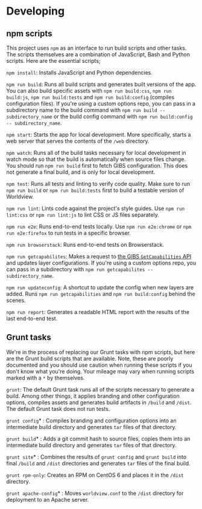 # Developing

## npm scripts

This project uses `npm` as an interface to run build scripts and other tasks. The scripts themselves are a combination of JavaScript, Bash and Python scripts. Here are the essential scripts;

`npm install`: Installs JavaScript and Python dependencies.

`npm run build`: Runs all build scripts and generates built versions of the app. You can also build specific assets with `npm run build:css`, `npm run build:js`, `npm run build:tests` and `npm run build:config` (compiles configuration files). If you're using a custom options repo, you can pass in a subdirectory name to the build command with `npm run build -- subdirectory_name` or the build config command with `npm run build:config -- subdirectory_name`.

`npm start`: Starts the app for local development. More specifically, starts a web server that serves the contents of the `/web` directory.

`npm watch`: Runs all of the build tasks necessary for local development in watch mode so that the build is automatically when source files change. You should run `npm run build` first to fetch GIBS configuration. This does not generate a final build, and is only for local development.

`npm test`: Runs all tests and linting to verify code quality. Make sure to run `npm run build` or `npm run build:tests` first to build a testable version of Worldview.

`npm run lint`: Lints code against the project's style guides. Use `npm run lint:css` or `npm run lint:js` to lint CSS or JS files separately.

`npm run e2e`: Runs end-to-end tests locally. Use `npm run e2e:chrome` or `npm run e2e:firefox` to run tests in a specific browser.

`npm run browserstack`: Runs end-to-end tests on Browserstack.

`npm run getcapabilites`: Makes a request to [the GIBS `GetCapabilities` API](https://wiki.earthdata.nasa.gov/display/GIBS/GIBS+API+for+Developers) and updates layer configurations. If you're using a custom options repo, you can pass in a subdirectory with `npm run getcapabilites -- subdirectory_name`.

`npm run updateconfig`: A shortcut to update the config when new layers are added. Runs `npm run getcapabilities` and `npm run build:config` behind the scenes.

`npm run report`: Generates a readable HTML report with the results of the last end-to-end test.

## Grunt tasks

We're in the process of replacing our Grunt tasks with npm scripts, but here are the Grunt build scripts that are available. Note, these are poorly documented and you should use caution when running these scripts if you don't know what you're doing. Your mileage may vary when running scripts marked with a `*` by themselves.

`grunt`: The default Grunt task runs all of the scripts necessary to generate a build. Among other things, it applies branding and other configuration options, compiles assets and generates build artifacts in `/build` and `/dist`. The default Grunt task does not run tests.

`grunt config`* : Compiles branding and configuration options into an intermediate build directory and generates `tar` files of that directory.

`grunt build`* : Adds a git commit hash to source files, copies them into an intermediate build directory and generates `tar` files of that directory.

`grunt site`* : Combines the results of `grunt config` and `grunt build` into final `/build` and `/dist` directories and generates `tar` files of the final build.

`grunt rpm-only`: Creates an RPM on CentOS 6 and places it in the `/dist` directory.

`grunt apache-config`* : Moves `worldview.conf` to the `/dist` directory for deployment to an Apache server.
